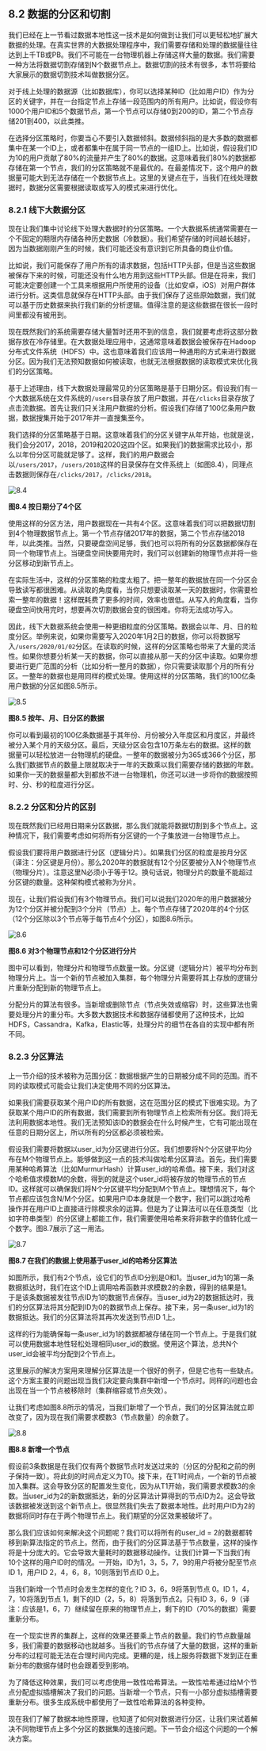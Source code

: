 ## 8.2 数据的分区和切割

我们已经在上一节看过数据本地性这一技术是如何做到让我们可以更轻松地扩展大数据的处理。在真实世界的大数据处理程序中，我们需要存储和处理的数据量往往达到上千TB或PB。我们不可能在一台物理机器上存储这样大量的数据。我们需要一种方法将数据切割存储到N个数据节点上。数据切割的技术有很多，本节将要给大家展示的数据切割技术叫做数据分区。


对于线上处理的数据源（比如数据库），你可以选择某种ID（比如用户ID）作为分区的关键字，并在一台指定节点上存储一段范围内的所有用户。比如说，假设你有1000个用户ID和5个数据节点，第一个节点可以存储0到200的ID，第二个节点存储201到400，以此类推。


在选择分区策略时，你要当心不要引入数据倾斜。数据倾斜指的是大多数的数据都集中在某一个ID上，或者都集中在属于同一节点的一组ID上。比如说，假设我们ID为10的用户贡献了80%的流量并产生了80%的数据。这意味着我们80%的数据都存储在第一个节点，我们的分区策略就不是最优的。在最差情况下，这个用户的数据量可能大到无法存储在一个数据节点上。这里的关键点在于，当我们在线处理数据时，数据分区需要根据读取或写入的模式来进行优化。


### 8.2.1 线下大数据分区

现在让我们集中讨论线下处理大数据时的分区策略。一个大数据系统通常需要在一个不固定的期限内存储各种历史数据（冷数据）。我们希望存储的时间越长越好，因为当数据刚刚产生的时候，我们可能还没有意识到它所具备的商业价值。


比如说，我们可能保存了用户所有的请求数据，包括HTTP头部，但是当这些数据被保存下来的时候，可能还没有什么地方用到这些HTTP头部。但是在将来，我们可能决定要创建一个工具来根据用户所使用的设备（比如安卓，iOS）对用户群体进行分析。这类信息就保存在HTTP头部。由于我们保存了这些原始数据，我们就可以基于历史数据来执行我们新的分析逻辑。值得注意的是这些数据在很长一段时间里都没有被用到。


现在既然我们的系统需要存储大量暂时还用不到的信息，我们就要考虑将这部分数据存放在冷存储里。在大数据处理应用中，这通常意味着数据会被保存在Hadoop分布式文件系统（HDFS）中。这也意味着我们应该用一种通用的方式来进行数据分区。因为我们无法预知数据如何被读取，也就无法根据数据的读取模式来优化我们的分区策略。


基于上述理由，线下大数据处理最常见的分区策略是基于日期分区。假设我们有一个大数据系统在文件系统的`/users`目录存放了用户数据，并在`/clicks`目录存放了点击流数据。首先让我们只关注用户数据的分析。假设我们存储了100亿条用户数据，数据搜集开始于2017年并一直搜集至今。


我们选择的分区策略基于日期。这意味着我们的分区关键字从年开始，也就是说，我们会分2017，2018，2019和2020这四个区。如果我们的数据需求比较小，那么以年份分区可能就足够了。这样，我们的用户数据会以`/users/2017`，`/users/2018`这样的目录保存在文件系统上（如图8.4），同理点击数据则保存在`/clicks/2017`，`/clicks/2018`。

![8.4](8-4.svg)

**图8.4 按日期分了4个区**

使用这样的分区方法，用户数据现在一共有4个区。这意味着我们可以把数据切割到4个物理数据节点上。第一个节点存储2017年的数据，第二个节点存储2018年，以此类推。当然，只要硬盘空间足够，我们也可以将所有的分区数据都保存在同一个物理节点上。当硬盘空间快要用完时，我们可以创建新的物理节点并将一些分区移动到新节点上。


在实际生活中，这样的分区策略的粒度太粗了。把一整年的数据放在同一个分区会导致读写都很困难。从读取的角度看，当你只想要读取某一天的数据时，你需要检索一整年的数据！这样既耗费了更多的时间，效率也很低。从写入的角度看，当你硬盘空间快用完时，想要再次切割数据会变的很困难。你将无法成功写入。


因此，线下大数据系统会使用一种更细粒度的分区策略。数据会以年、月、日的粒度分区。举例来说，如果你需要写入2020年1月2日的数据，你可以将数据写入`/users/2020/01/02`分区。在读取的时候，这样的分区策略也带来了大量的灵活性。如果你想要分析某一天的数据，你可以直接从那一天的分区中读取。如果你想要进行更广范围的分析（比如分析一整月的数据），你只需要读取那个月的所有分区。一整年的数据也是用同样的模式处理。使用这样的分区策略，我们的100亿条用户数据的分区如图8.5所示。

![8.5](8-5.svg)

**图8.5 按年、月、日分区的数据**

你可以看到最初的100亿条数据基于其年份、月份被分入年度区和月度区，并最终被分入某个月的天级分区。最后，天级分区会包含10万条左右的数据。这样的数据量可以轻松放进一台物理机的硬盘。一整年的数据被分为365或366个分区，那么我们数据节点的数量上限就取决于一年的天数乘以我们需要存储的数据的年数。如果你一天的数据量都大到都放不进一台物理机，你还可以进一步将你的数据按照时、分、秒的粒度进行分区。


### 8.2.2 分区和分片的区别

现在既然我们已经用日期来分区数据，那么我们就能将数据切割到多个节点上。这种情况下，我们需要考虑如何将所有分区键的一个子集放进一台物理节点上。


假设我们要将用户数据进行分区（逻辑分片）。如果我们分区的粒度是按月分区（译注：分区键是月份）。那么2020年的数据就有12个分区要被分入N个物理节点（物理分片）。注意这里N必须小于等于12。换句话说，物理分片的数量不能超过分区键的数量。这种架构模式被称为分片。


现在，让我们假设我们有3个物理节点。我们可以说我们2020年的用户数据被分为12个分区并被分配到3个分片（节点）上。每个节点存储了2020年的4个分区（12个分区除以3个节点等于每节点4个分区），如图8.6所示。

![8.6](8-6.svg)

**图8.6 对3个物理节点和12个分区进行分片**


图中可以看到，物理分片和物理节点数量一致。分区键（逻辑分片）被平均分布到物理分片上。当一个新的节点被加入集群，每个物理分片需要将其上存放的逻辑分片重新分配到新的物理节点上。


分配分片的算法有很多。当新增或删除节点（节点失效或缩容）时，这些算法也需要处理分片的重分布。大多数大数据技术和数据存储都使用了这种技术，比如HDFS，Cassandra，Kafka，Elastic等，处理分片的细节在各自的实现中都有所不同。


### 8.2.3 分区算法

上一节介绍的技术被称为范围分区：数据根据产生的日期被分成不同的范围。而不同的读取模式可能会让我们决定使用不同的分区算法。


如果我们需要获取某个用户ID的所有数据，这在范围分区的模式下很难实现。为了获取某个用户ID的所有数据，我们需要到所有物理节点上检索所有分区。我们将无法利用数据本地性。我们无法预知该ID的数据会在什么时候产生，它有可能出现在任意的日期分区上，所以所有的分区都必须被检索。


假设我们需要将数据以user_id为分区键进行分区。我们想要将N个分区键平均分布在M个物理节点上。能够做到这一点的技术叫做哈希分区算法。首先，我们需要用某种哈希算法（比如MurmurHash）计算user_id的哈希值。接下来，我们对这个哈希值求模数M的余数，得到的就是这个user_id将被存放的物理节点的节点ID。这样就可以确保我们将N个分区键平均分配到M个节点上。理想情况下，每个节点都应该包含N/M个分区。如果用户ID本身就是一个数字，我们可以跳过哈希操作并在用户ID上直接进行除模求余的运算。但是为了让算法可以在任意类型（比如字符串类型）的分区键上都能工作，我们需要使用哈希来将非数字的值转化成一个数字。图8.7展示了这一用法。

![8.7](8-7.svg)

**图8.7 在我们的数据上使用基于user_id的哈希分区算法**


如图所示，我们有2个节点，设它们的节点ID分别是0和1。当user_id为1的第一条数据抵达时，我们在这个ID上调用哈希函数并求模数2的余数，得到的结果是1。于是该条数据被发往节点ID为1的数据节点保存。当user_id为2的数据抵达时，我们的分区算法将其分配到ID为0的数据节点上保存。接下来，另一条user_id为1的数据抵达。我们的分区算法将其再次发送到节点ID 1上。


这样的行为能确保每一条user_id为1的数据都被存储在同一个节点上。于是我们就可以使用数据本地性轻松处理相同user_id的数据。使用这个算法，总共N个user_id会被平均分配到2个节点上。


这里展示的解决方案用来理解分区算法是一个很好的例子，但是它也有一些缺点。这个方案主要的问题出现当我们决定要向集群中新增一个节点时。同样的问题也会出现在当一个节点被移除时（集群缩容或节点失效）。


让我们考虑如图8.8所示的情况，当我们新增了一个节点，我们的分区算法就立即改变了，因为现在我们需要求模数3（节点数量）的余数了。

![8.8](8-8.svg)

**图8.8 新增一个节点**


假设前3条数据是在我们仅有两个数据节点时发送过来的（分区的分配和之前的例子保持一致）。将此刻的时间点定义为T0。接下来，在T1时间点，一个新的节点被加入集群。这会导致分区的配置发生变化，因为从T1开始，我们需要求模数3的余数。当user_id为2的新数据抵达，新的分区算法计算得到的节点ID为2。这会导致该数据被发送到这个新节点上。很显然我们失去了数据本地性。此时用户ID为2的数据将同时存在于两个物理节点上。我们期望的分区效果被破坏了。


那么我们应该如何来解决这个问题呢？我们可以将所有的user_id = 2的数据都转移到新算法指定的节点上。然而，由于我们的分区算法基于节点数量，这样的操作将是十分庞大的。它会导致大量耗时的数据移动操作。让我们计算一下当我们有10个这样的用户ID时的情况。一开始，ID为1，3，5，7，9的用户将被分配至节点ID 1，用户ID 2，4，6，8，10则落到节点ID 0上。


当我们新增一个节点时会发生怎样的变化？ID 3，6，9将落到节点 0。ID 1，4，7，10将落到节点 1，剩下的ID（2，5，8）将落到节点2。只有ID 3，6，9（译注：应该是1，6，7）继续留在原来的物理节点上，剩下的ID（70%的数据）需要重新分布。


在一个现实世界的集群上，这样的效果还要乘上节点的数量。我们的节点数量越多，我们需要的数据移动也就越多。当我们的节点存储了大量的数据，这样的重新分布的过程可能无法在合理时间内完成。更糟的是，线上服务将数据下发到正在重新分布的数据存储时也会跟着受到影响。


为了降低这种效果，我们可以考虑使用一致性哈希算法。一致性哈希通过给M个节点分配虚拟插槽解决了我们的问题。当新增一个节点，只有一小部分虚拟插槽需要重新分布。很多生成系统中都使用了一致性哈希算法的各种变种。


现在我们了解了数据本地性原理，也知道了如何对数据进行分区，让我们来试着解决不同物理节点上多个分区的数据集的连接问题。下一节会介绍这个问题的一个解决方案。
